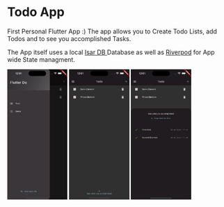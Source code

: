# Todo App

First Personal Flutter App :)
The app allows you to Create Todo Lists, add Todos and to see you accomplished Tasks.

The App itself uses a local [Isar DB ](https://isar.dev/de/) Database as well as [Riverpod](https://riverpod.dev/de/) for App wide State managment.



<img src="./readme-images/Simulator%20Screenshot%20-%20iPhone%2014%20Pro%20Max%20-%202023-06-06%20at%2012.01.16.png"   height="300">

<img src="./readme-images/Simulator%20Screenshot%20-%20iPhone%2014%20Pro%20Max%20-%202023-06-06%20at%2012.01.23.png"   height="300">

<img src="./readme-images/Simulator%20Screenshot%20-%20iPhone%2014%20Pro%20Max%20-%202023-06-06%20at%2012.01.27.png"   height="300">
